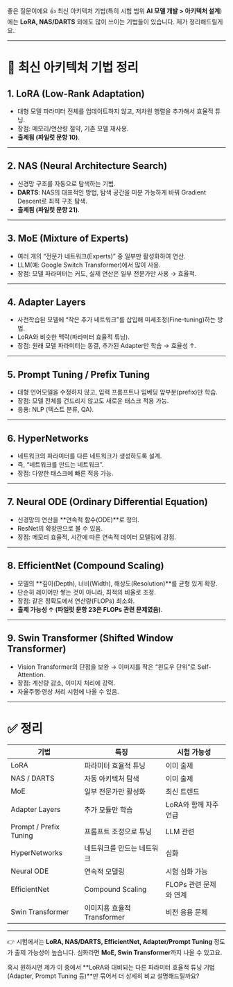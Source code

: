 좋은 질문이에요 👍
최신 아키텍처 기법(특히 시험 범위 **AI 모델 개발 > 아키텍처 설계**)에는 **LoRA, NAS/DARTS** 외에도 많이 쓰이는 기법들이 있습니다.
제가 정리해드릴게요.

---

# 📌 최신 아키텍처 기법 정리

## 1. **LoRA (Low-Rank Adaptation)**

* 대형 모델 파라미터 전체를 업데이트하지 않고, 저차원 행렬을 추가해서 효율적 튜닝.
* 장점: 메모리/연산량 절약, 기존 모델 재사용.
* **출제됨 (파일럿 문항 10)**.

---

## 2. **NAS (Neural Architecture Search)**

* 신경망 구조를 자동으로 탐색하는 기법.
* **DARTS**: NAS의 대표적인 방법, 탐색 공간을 미분 가능하게 바꿔 Gradient Descent로 최적 구조 탐색.
* **출제됨 (파일럿 문항 21)**.

---

## 3. **MoE (Mixture of Experts)**

* 여러 개의 “전문가 네트워크(Experts)” 중 일부만 활성화하여 연산.
* LLM(예: Google Switch Transformer)에서 많이 사용.
* 장점: 모델 파라미터는 커도, 실제 연산은 일부 전문가만 사용 → 효율적.

---

## 4. **Adapter Layers**

* 사전학습된 모델에 “작은 추가 네트워크”를 삽입해 미세조정(Fine-tuning)하는 방법.
* LoRA와 비슷한 맥락(파라미터 효율적 튜닝).
* 장점: 원래 모델 파라미터는 동결, 추가된 Adapter만 학습 → 효율성 ↑.

---

## 5. **Prompt Tuning / Prefix Tuning**

* 대형 언어모델을 수정하지 않고, 입력 프롬프트나 임베딩 앞부분(prefix)만 학습.
* 장점: 모델 전체를 건드리지 않고도 새로운 태스크 적용 가능.
* 응용: NLP (텍스트 분류, QA).

---

## 6. **HyperNetworks**

* 네트워크의 파라미터를 다른 네트워크가 생성하도록 설계.
* 즉, “네트워크를 만드는 네트워크”.
* 장점: 다양한 태스크에 빠른 적응 가능.

---

## 7. **Neural ODE (Ordinary Differential Equation)**

* 신경망의 연산을 \*\*연속적 함수(ODE)\*\*로 정의.
* ResNet의 확장판으로 볼 수 있음.
* 장점: 메모리 효율적, 시간에 따른 연속적 데이터 모델링에 강점.

---

## 8. **EfficientNet (Compound Scaling)**

* 모델의 \*\*깊이(Depth), 너비(Width), 해상도(Resolution)\*\*를 균형 있게 확장.
* 단순히 레이어만 쌓는 것이 아니라, 최적의 비율로 조정.
* 장점: 같은 정확도에서 연산량(FLOPs) 최소화.
* **출제 가능성 ↑ (파일럿 문항 23은 FLOPs 관련 문제였음)**.

---

## 9. **Swin Transformer (Shifted Window Transformer)**

* Vision Transformer의 단점을 보완 → 이미지를 작은 “윈도우 단위”로 Self-Attention.
* 장점: 계산량 감소, 이미지 처리에 강력.
* 자율주행·영상 처리 시험에 나올 수 있음.

---

# ✅ 정리

| 기법                     | 특징                   | 시험 가능성          |
| ---------------------- | -------------------- | --------------- |
| LoRA                   | 파라미터 효율적 튜닝          | 이미 출제           |
| NAS / DARTS            | 자동 아키텍처 탐색           | 이미 출제           |
| MoE                    | 일부 전문가만 활성화          | 최신 트렌드          |
| Adapter Layers         | 추가 모듈만 학습            | LoRA와 함께 자주 언급  |
| Prompt / Prefix Tuning | 프롬프트 조정으로 튜닝         | LLM 관련          |
| HyperNetworks          | 네트워크를 만드는 네트워크       | 심화              |
| Neural ODE             | 연속적 모델링              | 시험 심화 가능        |
| EfficientNet           | Compound Scaling     | FLOPs 관련 문제와 연계 |
| Swin Transformer       | 이미지용 효율적 Transformer | 비전 응용 문제        |

---

👉 시험에서는 **LoRA, NAS/DARTS, EfficientNet, Adapter/Prompt Tuning** 정도가 출제 가능성이 높습니다.
심화라면 **MoE, Swin Transformer**까지 나올 수 있고요.

혹시 원하시면 제가 이 중에서 \*\*LoRA와 대비되는 다른 파라미터 효율적 튜닝 기법(Adapter, Prompt Tuning 등)\*\*만 묶어서 더 상세히 비교 설명해드릴까요?
